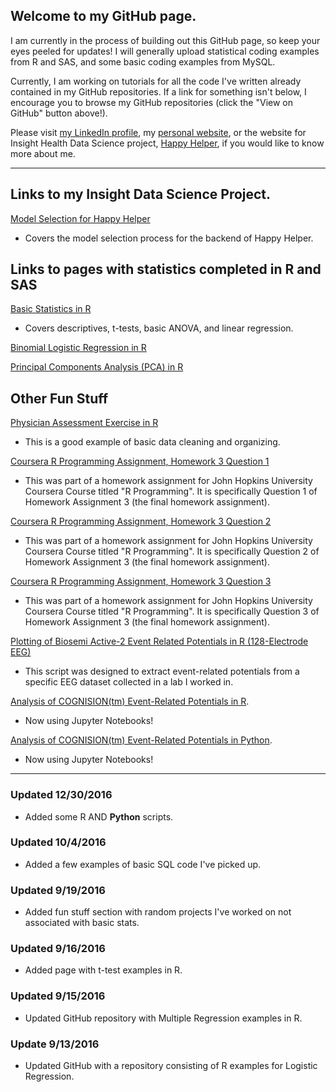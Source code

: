 ## **Welcome to my GitHub page.**

I am currently in the process of building out this GitHub page, so keep your eyes peeled for updates! I will generally upload statistical coding examples from R and SAS, and some basic coding examples from MySQL.

Currently, I am working on tutorials for all the code I've written already contained in my GitHub repositories. If a link for something isn't below, I encourage you to browse my GitHub repositories (click the "View on GitHub" button above!).

Please visit [my LinkedIn profile](https://www.linkedin.com/in/michelle-tat-175542117), my [personal website](www.michelletat.com), or the website for Insight Health Data Science project, [Happy Helper](www.happyhelper.site), if you would like to know more about me.


***

## **Links to my Insight Data Science Project.**

[Model Selection for Happy Helper](https://github.com/mjtat/Happy-Helper-Model-Selection/blob/master/Model_Selection_Notebook.ipynb)
* Covers the model selection process for the backend of Happy Helper.

## **Links to pages with statistics completed in R and SAS**

[Basic Statistics in R](https://github.com/mjtat/Basic-Statistics-in-R-Tutorial)
* Covers descriptives, t-tests, basic ANOVA, and linear regression.

[Binomial Logistic Regression in R](https://mjtat.github.io/R-Examples-Logistic-Regression/)

[Principal Components Analysis (PCA) in R](http://mjtat.github.io/Principal-Components-Analysis-in-R/)



## **Other Fun Stuff**
[Physician Assessment Exercise in R](https://mjtat.github.io/Physician-Assessment-Exercise-in-R/)
* This is a good example of basic data cleaning and organizing.

[Coursera R Programming Assignment, Homework 3 Question 1](https://mjtat.github.io/Coursera-Programming-Assignment-Homework-3-Question-1/)

* This was part of a homework assignment for John Hopkins University Coursera Course titled "R Programming". It is specifically Question 1 of Homework Assignment 3 (the final homework assignment).

[Coursera R Programming Assignment, Homework 3 Question 2](https://mjtat.github.io/Coursera-Programming-Assignment-Homework-3-Question-2/)

* This was part of a homework assignment for John Hopkins University Coursera Course titled "R Programming". It is specifically Question 2 of Homework Assignment 3 (the final homework assignment).

[Coursera R Programming Assignment, Homework 3 Question 3]( https://mjtat.github.io/Coursera-Programming-Assignment-Homework-3-Question-3/)

* This was part of a homework assignment for John Hopkins University Coursera Course titled "R Programming". It is specifically Question 3 of Homework Assignment 3 (the final homework assignment).

[Plotting of Biosemi Active-2 Event Related Potentials in R (128-Electrode EEG)](https://github.com/mjtat/Plotting-Event-Related-Potentials-using-Biosemi-Active-2-128-Electrode-System-Data)

* This script was designed to extract event-related potentials from a specific EEG dataset collected in a lab I worked in.

[Analysis of COGNISION(tm) Event-Related Potentials in R](https://github.com/mjtat/Plotting-event-related-potentials-in-R). 

* Now using Jupyter Notebooks!

[Analysis of COGNISION(tm) Event-Related Potentials in Python](https://github.com/mjtat/Plotting-Event-Related-Potentials-in-Python). 

* Now using Jupyter Notebooks!

***
### Updated 12/30/2016
* Added some R AND **Python** scripts.

### Updated 10/4/2016
* Added a few examples of basic SQL code I've picked up.

### Updated 9/19/2016
* Added fun stuff section with random projects I've worked on not associated with basic stats.

### Updated 9/16/2016
* Added page with t-test examples in R.

### Updated 9/15/2016
* Updated GitHub repository with Multiple Regression examples in R.

### Update 9/13/2016
* Updated GitHub with a repository consisting of R examples for Logistic Regression.
